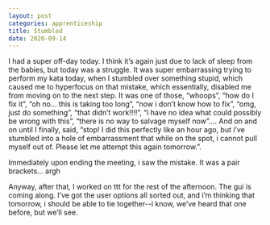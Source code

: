 ```yaml
---
layout: post 
categories: apprenticeship
title: Stumbled
date: 2020-09-14
---
```


I had a super off-day today.  I think it’s again just due to lack of sleep from the babies, but today was a struggle.  It was super embarrassing trying to perform my kata today, when I stumbled over something stupid, which caused me to hyperfocus on that mistake, which essentially, disabled me from moving on to the next step.  It was one of those, “whoops”, “how do I fix it”, “oh no… this is taking too long”, “now i don’t know how to fix”, “omg, just do something”, “that didn’t work!!!!”, “i have no idea what could possibly be wrong with this”, “there is no way to salvage myself now”.... And on and on until I finally, said, “stop!  I did this perfectly like an hour ago, but i’ve stumbled into a hole of embarrassment that while on the spot, i cannot pull myself out of.  Please let me attempt this again tomorrow.”.  

Immediately upon ending the meeting, i saw the mistake.  It was a pair brackets…  argh

Anyway, after that, I worked on ttt for the rest of the afternoon.  The gui is coming along.  I’ve got the user options all sorted out, and i’m thinking that tomorrow, i should be able to tie together--i know, we’ve heard that one before, but we’ll see.

